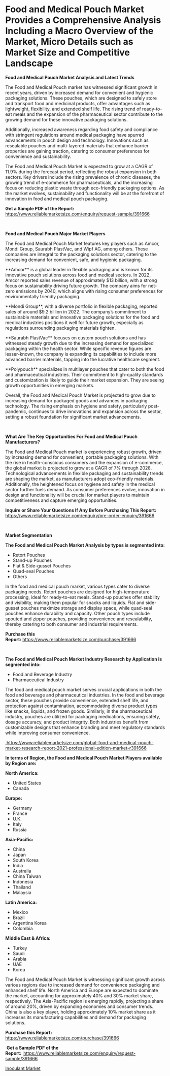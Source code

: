 <p><h1>Food and Medical Pouch Market Provides a Comprehensive Analysis Including a Macro Overview of the Market, Micro Details such as Market Size and Competitive Landscape</h1></p><p><strong>Food and Medical Pouch Market Analysis and Latest Trends</strong></p>
<p><p>The Food and Medical Pouch market has witnessed significant growth in recent years, driven by increased demand for convenient and hygienic packaging solutions. These pouches, which are designed to safely store and transport food and medicinal products, offer advantages such as lightweight, flexibility, and extended shelf life. The rising trend of ready-to-eat meals and the expansion of the pharmaceutical sector contribute to the growing demand for these innovative packaging solutions.</p><p>Additionally, increased awareness regarding food safety and compliance with stringent regulations around medical packaging have spurred advancements in pouch design and technology. Innovations such as resealable pouches and multi-layered materials that enhance barrier properties are gaining traction, catering to consumer preferences for convenience and sustainability.</p><p>The Food and Medical Pouch Market is expected to grow at a CAGR of 11.9% during the forecast period, reflecting the robust expansion in both sectors. Key drivers include the rising prevalence of chronic diseases, the growing trend of e-commerce for pharmaceuticals, and the increasing focus on reducing plastic waste through eco-friendly packaging options. As the market evolves, sustainability and functionality will be at the forefront of innovation in food and medical pouch packaging.</p></p>
<p><strong>Get a Sample PDF of the Report:&nbsp;</strong> <a href="https://www.reliablemarketsize.com/enquiry/request-sample/391666?utm_campaign=3563&utm_medium=2&utm_source=Github&utm_content=ia&utm_term=29032025&utm_id=food-and-medical-pouch">https://www.reliablemarketsize.com/enquiry/request-sample/391666</a></p>
<p>&nbsp;</p>
<p><strong>Food and Medical Pouch Major Market Players</strong></p>
<p><p>The Food and Medical Pouch Market features key players such as Amcor, Mondi Group, Saurabh PlastVac, and Wipf AG, among others. These companies are integral to the packaging solutions sector, catering to the increasing demand for convenient, safe, and hygienic packaging.</p><p>**Amcor** is a global leader in flexible packaging and is known for its innovative pouch solutions across food and medical sectors. In 2022, Amcor reported sales revenue of approximately $13 billion, with a strong focus on sustainability driving future growth. The company aims for net-zero emissions by 2040, which aligns with rising consumer preferences for environmentally friendly packaging.</p><p>**Mondi Group**, with a diverse portfolio in flexible packaging, reported sales of around $9.2 billion in 2022. The company’s commitment to sustainable materials and innovative packaging solutions for the food and medical industries positions it well for future growth, especially as regulations surrounding packaging materials tighten.</p><p>**Saurabh PlastVac** focuses on custom pouch solutions and has witnessed steady growth due to the increasing demand for specialized packaging within the health sector. While specific revenue figures are lesser-known, the company is expanding its capabilities to include more advanced barrier materials, tapping into the lucrative healthcare segment.</p><p>**Polypouch** specializes in multilayer pouches that cater to both the food and pharmaceutical industries. Their commitment to high-quality standards and customization is likely to guide their market expansion. They are seeing growth opportunities in emerging markets.</p><p>Overall, the Food and Medical Pouch Market is projected to grow due to increasing demand for packaged goods and advances in packaging technology. The rising emphasis on hygiene and safety, particularly post-pandemic, continues to drive innovations and expansion across the sector, setting a robust foundation for significant market advancements.</p></p>
<p>&nbsp;</p>
<p><strong>What Are The Key Opportunities For Food and Medical Pouch Manufacturers?</strong></p>
<p><p>The Food and Medical Pouch market is experiencing robust growth, driven by increasing demand for convenient, portable packaging solutions. With the rise in health-conscious consumers and the expansion of e-commerce, the global market is projected to grow at a CAGR of 7% through 2028. Technological advancements in flexible packaging and sustainability trends are shaping the market, as manufacturers adopt eco-friendly materials. Additionally, the heightened focus on hygiene and safety in the medical sector further fuels demand. As consumer preferences evolve, innovation in design and functionality will be crucial for market players to maintain competitiveness and capture emerging opportunities.</p></p>
<p><strong>Inquire or Share Your Questions If Any Before Purchasing This Report:</strong> <a href="https://www.reliablemarketsize.com/enquiry/pre-order-enquiry/391666?utm_campaign=3563&utm_medium=2&utm_source=Github&utm_content=ia&utm_term=29032025&utm_id=food-and-medical-pouch">https://www.reliablemarketsize.com/enquiry/pre-order-enquiry/391666</a></p>
<p>&nbsp;</p>
<p><strong>Market Segmentation</strong></p>
<p><strong>The Food and Medical Pouch Market Analysis by types is segmented into:</strong></p>
<p><ul><li>Retort Pouches</li><li>Stand-up Pouches</li><li>Flat & Side-gusset Pouches</li><li>Quad-seal Pouches</li><li>Others</li></ul></p>
<p><p>In the food and medical pouch market, various types cater to diverse packaging needs. Retort pouches are designed for high-temperature processing, ideal for ready-to-eat meals. Stand-up pouches offer stability and visibility, making them popular for snacks and liquids. Flat and side-gusset pouches maximize storage and display space, while quad-seal pouches enhance durability and capacity. Other pouch types include spouted and zipper pouches, providing convenience and resealability, thereby catering to both consumer and industrial requirements.</p></p>
<p><strong>Purchase this Report:&nbsp;</strong><a href="https://www.reliablemarketsize.com/purchase/391666?utm_campaign=3563&utm_medium=2&utm_source=Github&utm_content=ia&utm_term=29032025&utm_id=food-and-medical-pouch">https://www.reliablemarketsize.com/purchase/391666</a></p>
<p>&nbsp;</p>
<p><strong>The Food and Medical Pouch Market Industry Research by Application is segmented into:</strong></p>
<p><ul><li>Food and Beverage Industry</li><li>Pharmaceutical Industry</li></ul></p>
<p><p>The food and medical pouch market serves crucial applications in both the food and beverage and pharmaceutical industries. In the food and beverage sector, these pouches provide convenience, extended shelf life, and protection against contamination, accommodating diverse product types like snacks, liquids, and frozen goods. Similarly, in the pharmaceutical industry, pouches are utilized for packaging medications, ensuring safety, dosage accuracy, and product integrity. Both industries benefit from customizable designs that enhance branding and meet regulatory standards while improving consumer convenience.</p></p>
<p><a href="https://www.reliablemarketsize.com/global-food-and-medical-pouch-market-research-report-2021-professional-edition-market-r391666?utm_campaign=3563&utm_medium=2&utm_source=Github&utm_content=ia&utm_term=29032025&utm_id=food-and-medical-pouch">&nbsp;https://www.reliablemarketsize.com/global-food-and-medical-pouch-market-research-report-2021-professional-edition-market-r391666</a></p>
<p><strong>In terms of Region, the Food and Medical Pouch Market Players available by Region are:</strong></p>
<p>
    <p> <strong> North America: </strong>
        <ul>
            <li>United States</li>
            <li>Canada</li>
        </ul>
        </p> 
    <p> <strong> Europe: </strong>
        <ul>
            <li>Germany</li>
            <li>France</li>
            <li>U.K.</li>
            <li>Italy</li>
            <li>Russia</li>
        </ul>
        </p> 
    <p> <strong> Asia-Pacific: </strong>
        <ul>
            <li>China</li>
            <li>Japan</li>
            <li>South Korea</li>
            <li>India</li>
            <li>Australia</li>
            <li>China Taiwan</li>
            <li>Indonesia</li>
            <li>Thailand</li>
            <li>Malaysia</li>
        </ul>
        </p> 
    <p> <strong> Latin America: </strong>
        <ul>
            <li>Mexico</li>
            <li>Brazil</li>
            <li>Argentina Korea</li>
            <li>Colombia</li>
        </ul>
        </p> 
    <p> <strong> Middle East & Africa: </strong>
        <ul>
            <li>Turkey</li>
            <li>Saudi</li>
            <li>Arabia</li>
            <li>UAE</li>
            <li>Korea</li>
        </ul>
    </p>
    </p>
<p><p>The Food and Medical Pouch Market is witnessing significant growth across various regions due to increased demand for convenience packaging and enhanced shelf life. North America and Europe are expected to dominate the market, accounting for approximately 40% and 30% market share, respectively. The Asia-Pacific region is emerging rapidly, projecting a share of around 20%, driven by expanding economies and consumer trends. China is also a key player, holding approximately 10% market share as it increases its manufacturing capabilities and demand for packaging solutions.</p></p>
<p><strong>Purchase this Report: </strong><a href="https://www.reliablemarketsize.com/purchase/391666?utm_campaign=3563&utm_medium=2&utm_source=Github&utm_content=ia&utm_term=29032025&utm_id=food-and-medical-pouch">https://www.reliablemarketsize.com/purchase/391666</a></p>
<p>&nbsp;<strong>Get a Sample PDF of the Report:&nbsp;&nbsp;</strong><a href="https://www.reliablemarketsize.com/enquiry/request-sample/391666?utm_campaign=3563&utm_medium=2&utm_source=Github&utm_content=ia&utm_term=29032025&utm_id=food-and-medical-pouch">https://www.reliablemarketsize.com/enquiry/request-sample/391666</a></p>
<p><strong></strong></p>
<p><p><a href="https://github.com/dayaanapis5/Market-Research-Report-List-1/blob/main/inoculant-market.md?utm_campaign=3563&utm_medium=2&utm_source=Github&utm_content=ia&utm_term=29032025&utm_id=food-and-medical-pouch">Inoculant Market</a></p></p>
